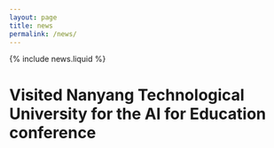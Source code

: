 ```yaml
---
layout: page
title: news
permalink: /news/
---
```


{% include news.liquid %}
# Visited Nanyang Technological University for the AI for Education conference